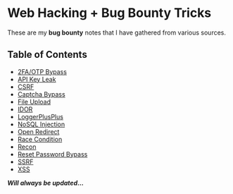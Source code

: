 # Web Hacking + Bug Bounty Tricks
These are my **bug bounty** notes that I have gathered from various sources.

## Table of Contents
* [2FA/OTP Bypass](https://github.com/Mehdi0x90/Web_Hacking/blob/main/2FA_OTP_Bypass.md)
* [API Key Leak](https://github.com/Mehdi0x90/Web_Hacking/blob/main/API%20Key%20Leak.md)
* [CSRF](https://github.com/Mehdi0x90/Web_Hacking/blob/main/CSRF.md)
* [Captcha Bypass](https://github.com/Mehdi0x90/Web_Hacking/blob/main/Captcha%20Bypass.md)
* [File Upload](https://github.com/Mehdi0x90/Web_Hacking/blob/main/File%20Upload.md)
* [IDOR](https://github.com/Mehdi0x90/Web_Hacking/blob/main/IDOR.md)
* [LoggerPlusPlus](https://github.com/Mehdi0x90/Web_Hacking/blob/main/LoggerPlusPlus.md)
* [NoSQL Injection](https://github.com/Mehdi0x90/Web_Hacking/blob/main/NoSQL%20Injection.md)
* [Open Redirect](https://github.com/Mehdi0x90/Web_Hacking/blob/main/Open%20Redirect.md)
* [Race Condition](https://github.com/Mehdi0x90/Web_Hacking/blob/main/Race%20Condition.md)
* [Recon](https://github.com/Mehdi0x90/Web_Hacking/blob/main/Recon.md)
* [Reset Password Bypass](https://github.com/Mehdi0x90/Web_Hacking/blob/main/Reset%20Password%20Bypass.md)
* [SSRF](https://github.com/Mehdi0x90/Web_Hacking/blob/main/SSRF.md)
* [XSS](https://github.com/Mehdi0x90/Web_Hacking/blob/main/XSS.md)




***Will always be updated...***
